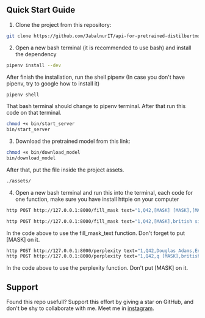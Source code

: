 ## Quick Start Guide

1. Clone the project from this repository:

```bash
git clone https://github.com/JabalnurIT/api-for-pretrained-distilbertmodelformaskedlm-with-fastapi.git
```

2. Open a new bash terminal (it is recommended to use bash) and install the dependency

```bash
pipenv install --dev
```

After finish the installation, run the shell pipenv (In case you don't have pipenv, try to google how to install it)

```bash
pipenv shell
```

That bash terminal should change to pipenv terminal. After that run this code on that terminal.

```bash
chmod +x bin/start_server
bin/start_server
```

3. Download the pretrained model from this link:

```bash
chmod +x bin/download_model
bin/download_model
```

After that, put the file inside the project assets.

```bash
./assets/
```

4. Open a new bash terminal and run this into the terminal, each code for one function, make sure you have install httpie on your computer

```bash
http POST http://127.0.0.1:8000/fill_mask text="1,Q42,[MASK] [MASK],[MASK] [MASK] and [MASK],Male,United Kingdom,Artist,1952,2001.0,natural causes,49.0"

http POST http://127.0.0.1:8000/fill_mask text="1,Q42,[MASK],british singer and writer,Male,United Kingdom,Artist,1952,2001.0,natural causes,49.0"
```

In the code above to use the fill_mask_text function. Don't forget to put [MASK] on it.

```bash
http POST http://127.0.0.1:8000/perplexity text="1,Q42,Douglas Adams,English writer and humorist,Male,United Kingdom,Artist,1952,2001.0,natural causes,49.0"
http POST http://127.0.0.1:8000/perplexity text="1,Q42,q [MASK],british singer  and writer,Male,United Kingdom,Artist,1952,2001.0,natural causes,49.0"
```

In the code above to use the perplexity function. Don't put [MASK] on it.

## Support

Found this repo usefull? Support this effort by giving a star on GitHub, and don't be shy to collaborate with me. Meet me in [instagram](https://www.instagram.com/jibi.bm2/).
